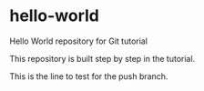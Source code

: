 # hello-world
Hello World repository for Git tutorial

This repository is built step by step in the tutorial.

This is the line to test for the push branch.